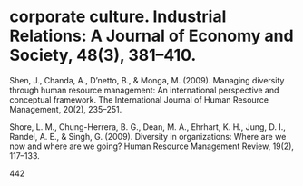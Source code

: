 # corporate culture. Industrial Relations: A Journal of Economy and Society, 48(3), 381–410.

Shen, J., Chanda, A., D’netto, B., & Monga, M. (2009). Managing diversity through human resource management: An international perspective and conceptual framework. The International Journal of Human Resource Management, 20(2), 235–251.

Shore, L. M., Chung-Herrera, B. G., Dean, M. A., Ehrhart, K. H., Jung, D. I., Randel, A. E., & Singh, G. (2009). Diversity in organizations: Where are we now and where are we going? Human Resource Management Review, 19(2), 117–133.

442